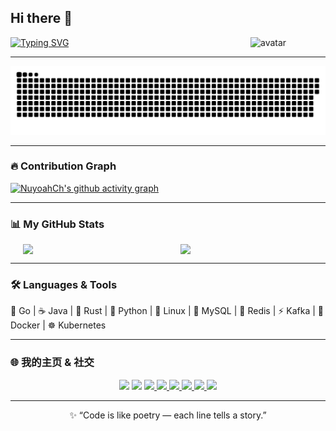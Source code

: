## Hi there 👋

<img src="https://github.com/yoyocraft/yoyocraft/blob/master/assets/angry.gif" width="120" alt="avatar" align="right" />

[![Typing SVG](https://readme-typing-svg.herokuapp.com?font=Fira+Code&pause=1000&width=435&lines=Hi,+I'm+NuyoahCh;Welcome+to+my+GitHub!;nuyoahch.online)](https://git.io/typing-svg)

---

![github-snake](https://raw.githubusercontent.com/NuyoahCh/NuyoahCh/output/github-contribution-grid-snake.svg)

---

### 🔥 Contribution Graph
[![NuyoahCh's github activity graph](https://github-readme-activity-graph.vercel.app/graph?username=NuyoahCh&bg_color=0d1117&color=70a5fd&line=ae81ff&point=fca311&area=true&hide_border=true)](https://github.com/ashutosh00710/github-readme-activity-graph)

---

### 📊 My GitHub Stats
<div align="center" style="display: flex; justify-content: center; gap: 10px; flex-wrap: wrap;">
  <img src="https://github-readme-stats.vercel.app/api?username=NuyoahCh&show_icons=true&theme=tokyonight&hide_border=true&border_radius=12&height=165" width="48%" />
  <img src="https://github-readme-stats.vercel.app/api/top-langs/?username=NuyoahCh&layout=compact&theme=tokyonight&hide=html,css&hide_border=true&border_radius=12&height=165" width="42%" />
</div>

---

### 🛠️ Languages & Tools  

🚀 Go | ☕ Java | 🦀 Rust | 🐍 Python | 🐧 Linux | 🐬 MySQL | 🧩 Redis | ⚡ Kafka | 🐳 Docker | ☸️ Kubernetes 

---

### 🌐 我的主页 & 社交

<p align="center">

  <!-- Visitors & Followers -->
  <img src="https://komarev.com/ghpvc/?username=NuyoahCh&label=Views&color=0e75b6&style=flat-square" />
  <img src="https://img.shields.io/github/followers/NuyoahCh?style=flat-square&logo=github" />

  <!-- Social & Blog -->
  <a href="https://space.bilibili.com/3494367037753464">
    <img src="https://img.shields.io/badge/Bilibili-主站-00A1D6?style=flat-square&logo=bilibili&logoColor=white" />
  </a>
  <a href="https://www.yuque.com/codereview1024">
    <img src="https://img.shields.io/badge/语雀-知识库-27A27A?style=flat-square&logo=yuque&logoColor=white" />
  </a>
  <a href="https://leetcode.cn/u/code-review/">
    <img src="https://img.shields.io/badge/LeetCode-刷题-F89F1B?style=flat-square&logo=leetcode&logoColor=white" />
  </a>
  <a href="https://nuyoahch.online">
    <img src="https://img.shields.io/badge/Blog-nuyoahch.online-0E83CD?style=flat-square&logo=hexo&logoColor=white" />
  </a>
  <a href="https://blog.csdn.net/Darling912">
    <img src="https://img.shields.io/badge/CSDN-博客-FF4D4F?style=flat-square&logo=csdn&logoColor=white" />
  </a>
  <a href="https://www.cnblogs.com/codereview">
    <img src="https://img.shields.io/badge/Cnblogs-博客园-8A2BE2?style=flat-square&logo=blogger&logoColor=white" />
  </a>

</p>

---

<p align="center">
✨ “Code is like poetry — each line tells a story.”
</p>
